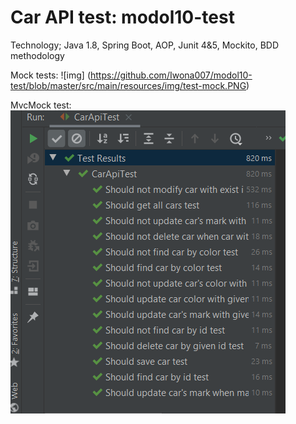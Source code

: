 # Car API test: modol10-test

Technology;
Java 1.8,
Spring Boot,
AOP, 
Junit 4&5,
Mockito,
BDD methodology

Mock tests:
![img]
(https://github.com/Iwona007/modol10-test/blob/master/src/main/resources/img/test-mock.PNG)

MvcMock test:
![img](https://github.com/Iwona007/modol10-test/blob/master/src/main/resources/img/test-mvcMock.PNG)
